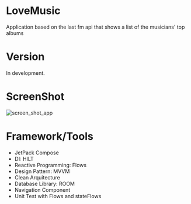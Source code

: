 # LoveMusic
Application based on the last fm api that shows a list of the musicians' top albums

# Version
In development. 

# ScreenShot
![screen_shot_app](https://github.com/user-attachments/assets/b5241980-7c96-42e0-8c9d-46bc9080a7e3)

# Framework/Tools
- JetPack Compose
- DI: HILT
- Reactive Programming: Flows
- Design Pattern: MVVM
- Clean Arquitecture
- Database Library: ROOM
- Navigation Component
- Unit Test with Flows and stateFlows
